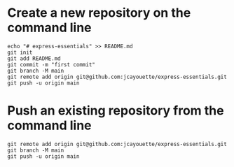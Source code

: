 # Create a new repository on the command line

```
echo "# express-essentials" >> README.md
git init
git add README.md
git commit -m "first commit"
git branch -M main
git remote add origin git@github.com:jcayouette/express-essentials.git
git push -u origin main
```
# Push an existing repository from the command line

```
git remote add origin git@github.com:jcayouette/express-essentials.git
git branch -M main
git push -u origin main
```
